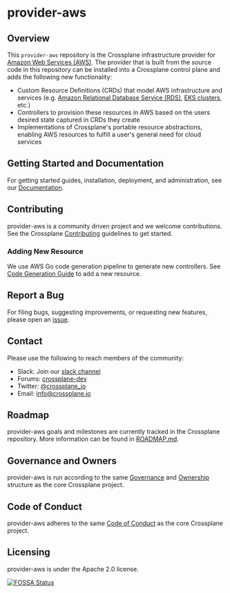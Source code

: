 # provider-aws

## Overview

This `provider-aws` repository is the Crossplane infrastructure provider for
[Amazon Web Services (AWS)](https://aws.amazon.com). The provider that is built
from the source code in this repository can be installed into a Crossplane
control plane and adds the following new functionality:

* Custom Resource Definitions (CRDs) that model AWS infrastructure and services
  (e.g. [Amazon Relational Database Service (RDS)](https://aws.amazon.com/rds/),
  [EKS clusters](https://aws.amazon.com/eks/), etc.)
* Controllers to provision these resources in AWS based on the users desired
  state captured in CRDs they create
* Implementations of Crossplane's portable resource abstractions, enabling AWS
  resources to fulfill a user's general need for cloud services

## Getting Started and Documentation

For getting started guides, installation, deployment, and administration, see
our [Documentation](https://crossplane.io/docs/latest).

## Contributing

provider-aws is a community driven project and we welcome contributions. See the
Crossplane
[Contributing](https://github.com/crossplane/crossplane/blob/master/CONTRIBUTING.md)
guidelines to get started.

### Adding New Resource

We use AWS Go code generation pipeline to generate new controllers. See [Code Generation Guide](CODE_GENERATION.md)
to add a new resource.

## Report a Bug

For filing bugs, suggesting improvements, or requesting new features, please
open an [issue](https://github.com/crossplane/provider-aws/issues).

## Contact

Please use the following to reach members of the community:

* Slack: Join our [slack channel](https://slack.crossplane.io)
* Forums:
  [crossplane-dev](https://groups.google.com/forum/#!forum/crossplane-dev)
* Twitter: [@crossplane_io](https://twitter.com/crossplane_io)
* Email: [info@crossplane.io](mailto:info@crossplane.io)

## Roadmap

provider-aws goals and milestones are currently tracked in the Crossplane
repository. More information can be found in
[ROADMAP.md](https://github.com/crossplane/crossplane/blob/master/ROADMAP.md).

## Governance and Owners

provider-aws is run according to the same
[Governance](https://github.com/crossplane/crossplane/blob/master/GOVERNANCE.md)
and [Ownership](https://github.com/crossplane/crossplane/blob/master/OWNERS.md)
structure as the core Crossplane project.

## Code of Conduct

provider-aws adheres to the same [Code of
Conduct](https://github.com/crossplane/crossplane/blob/master/CODE_OF_CONDUCT.md)
as the core Crossplane project.

## Licensing

provider-aws is under the Apache 2.0 license.

[![FOSSA Status](https://app.fossa.io/api/projects/git%2Bgithub.com%2Fcrossplane%2Fprovider-aws.svg?type=large)](https://app.fossa.io/projects/git%2Bgithub.com%2Fcrossplane%2Fprovider-aws?ref=badge_large)